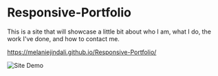# Responsive-Portfolio

This is a site that will showcase a little bit about who I am, what I do, the work I've done, and how to contact me.

https://melaniejindali.github.io/Responsive-Portfolio/

![Site Demo](https://media.giphy.com/media/J2lXC29Ux5hDqni08d/giphy.gif)

